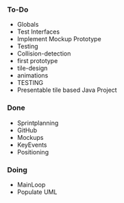 ### To-Do
- Globals
- Test Interfaces
- Implement Mockup Prototype
- Testing
- Collision-detection
- first prototype
- tile-design
- animations
- TESTING
- Presentable tile based Java Project
### Done
- Sprintplanning 
- GitHub
- Mockups
- KeyEvents
- Positioning
### Doing
- MainLoop 
- Populate UML
